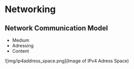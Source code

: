 # Networking

## Network Communication Model

* Medium
* Adressing
* Content

![img/ip4address_space.png](Image of IPv4 Adress Space)
